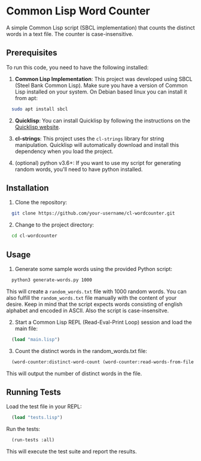 # Common Lisp Word Counter

A simple Common Lisp script (SBCL implementation) that counts the distinct words in a text file. The counter is case-insensitive.

## Prerequisites

To run this code, you need to have the following installed:

1. **Common Lisp Implementation**: This project was developed using SBCL (Steel Bank Common Lisp). Make sure you have a version of Common Lisp installed on your system.
On Debian based linux you can install it from apt:
  ```bash
    sudo apt install sbcl
  ```

2. **Quicklisp**: You can install Quicklisp by following the instructions on the [Quicklisp website](https://www.quicklisp.org/beta/).

3. **cl-strings**: This project uses the `cl-strings` library for string manipulation. Quicklisp will automatically download and install this dependency when you load the project.

4. (optional) python v3.6+: If you want to use my script for generating random words, you'll need to have python installed.

## Installation

1. Clone the repository:
  ```bash
    git clone https://github.com/your-username/cl-wordcounter.git
  ```

2. Change to the project directory:
  ```bash
    cd cl-wordcounter
  ```

## Usage

1. Generate some sample words using the provided Python script:
  ```bash
    python3 generate-words.py 1000
  ```
  This will create a `random_words.txt` file with 1000 random words.
  You can also fulfill the `random_words.txt` file manually with the content of your desire. Keep in mind that the script expects words consisting of english alphabet and encoded in ASCII. Also the script is case-insensitve.

2. Start a Common Lisp REPL (Read-Eval-Print Loop) session and load the main file:
  ```lisp
    (load "main.lisp")
  ```

3. Count the distinct words in the random_words.txt file:
  ```lisp
    (word-counter:distinct-word-count (word-counter:read-words-from-file "random_words.txt"))
  ```
  This will output the number of distinct words in the file.


## Running Tests

Load the test file in your REPL:
  ```lisp
    (load "tests.lisp")
  ```

Run the tests:
  ```lisp
    (run-tests :all)
  ```
This will execute the test suite and report the results.
